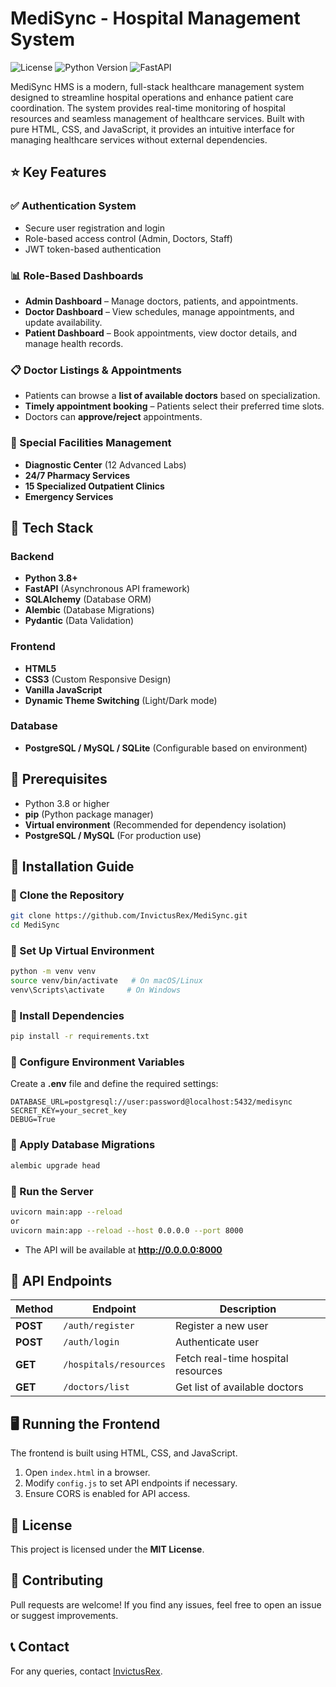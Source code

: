 # MediSync - Hospital Management System

![License](https://img.shields.io/badge/license-MIT-blue.svg)
![Python Version](https://img.shields.io/badge/python-3.8+-blue.svg)
![FastAPI](https://img.shields.io/badge/FastAPI-0.68+-green.svg)

MediSync HMS is a modern, full-stack healthcare management system designed to streamline hospital operations and enhance patient care coordination. The system provides real-time monitoring of hospital resources and seamless management of healthcare services. Built with pure HTML, CSS, and JavaScript, it provides an intuitive interface for managing healthcare services without external dependencies.

## ⭐ Key Features

### ✅ Authentication System
- Secure user registration and login
- Role-based access control (Admin, Doctors, Staff)
- JWT token-based authentication

### 📊 Role-Based Dashboards
- **Admin Dashboard** – Manage doctors, patients, and appointments.
- **Doctor Dashboard** – View schedules, manage appointments, and update availability.
- **Patient Dashboard** – Book appointments, view doctor details, and manage health records.

### 📋 Doctor Listings & Appointments
- Patients can browse a **list of available doctors** based on specialization.
- **Timely appointment booking** – Patients select their preferred time slots.
- Doctors can **approve/reject** appointments.

### 🏥 Special Facilities Management
- **Diagnostic Center** (12 Advanced Labs)
- **24/7 Pharmacy Services**
- **15 Specialized Outpatient Clinics**
- **Emergency Services**

## 🔧 Tech Stack

### Backend
- **Python 3.8+**
- **FastAPI** (Asynchronous API framework)
- **SQLAlchemy** (Database ORM)
- **Alembic** (Database Migrations)
- **Pydantic** (Data Validation)

### Frontend
- **HTML5**
- **CSS3** (Custom Responsive Design)
- **Vanilla JavaScript**
- **Dynamic Theme Switching** (Light/Dark mode)

### Database
- **PostgreSQL / MySQL / SQLite** (Configurable based on environment)

## 🧩 Prerequisites
- Python 3.8 or higher
- **pip** (Python package manager)
- **Virtual environment** (Recommended for dependency isolation)
- **PostgreSQL / MySQL** (For production use)

## 🚀 Installation Guide

### 🔹 Clone the Repository
```bash
git clone https://github.com/InvictusRex/MediSync.git
cd MediSync
```

### 🔹 Set Up Virtual Environment
```bash
python -m venv venv
source venv/bin/activate   # On macOS/Linux
venv\Scripts\activate     # On Windows
```

### 🔹 Install Dependencies
```bash
pip install -r requirements.txt
```

### 🔹 Configure Environment Variables
Create a **.env** file and define the required settings:
```env
DATABASE_URL=postgresql://user:password@localhost:5432/medisync
SECRET_KEY=your_secret_key
DEBUG=True
```

### 🔹 Apply Database Migrations
```bash
alembic upgrade head
```

### 🔹 Run the Server
```bash
uvicorn main:app --reload
or
uvicorn main:app --reload --host 0.0.0.0 --port 8000
```
- The API will be available at **http://0.0.0.0:8000**

## 📡 API Endpoints
| Method | Endpoint | Description |
|--------|---------|-------------|
| **POST** | `/auth/register` | Register a new user |
| **POST** | `/auth/login` | Authenticate user |
| **GET** | `/hospitals/resources` | Fetch real-time hospital resources |
| **GET** | `/doctors/list` | Get list of available doctors |

## 🖥️ Running the Frontend
The frontend is built using HTML, CSS, and JavaScript.
1. Open `index.html` in a browser.
2. Modify `config.js` to set API endpoints if necessary.
3. Ensure CORS is enabled for API access.

## 📜 License
This project is licensed under the **MIT License**.

## 🤝 Contributing
Pull requests are welcome! If you find any issues, feel free to open an issue or suggest improvements.

## 📞 Contact
For any queries, contact [InvictusRex](https://github.com/InvictusRex).

